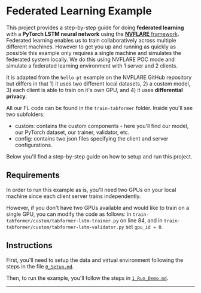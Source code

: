 # Federated Learning Example

This project provides a step-by-step guide for doing **federated learning** with a **PyTorch LSTM neural network** using the [**NVFLARE** framework](https://github.com/NVIDIA/NVFlare). Federated learning enables us to train collaboratively across multiple different machines. However to get you up and running as quickly as possible this example only requires a single machine and simulates the federated system locally. We do this using NVFLARE POC mode and simulate a federated learning environment with 1 server and 2 clients.

It is adapted from the `hello-pt` example on the NVFLARE GitHub repository but differs in that 1) it uses two different local datasets, 2) a custom model, 3) each client is able to train on it's own GPU, and 4) it uses **differential privacy**. 

All our FL code can be found in the `train-tabformer` folder. Inside you'll see two subfolders:
* custom: contains the custom components - here you'll find our model, our PyTorch dataset, our trainer, validator, etc.
* config: contains two json files specifying the client and server configurations.

Below you'll find a step-by-step guide on how to setup and run this project.

## Requirements

In order to run this example as is, you'll need two GPUs on your local machine since each client server trains independently. 

However, if you don't have two GPUs available and would like to train on a single GPU, you can modify the code as follows: in `train-tabformer/custom/tabformer-lstm-trainer.py` on line 84, and in `train-tabformer/custom/tabformer-lstm-validator.py` set `gpu_id = 0`.

## Instructions

First, you'll need to setup the data and virtual environment following the steps in the file [`0_Setup.md`](/0_Setup.md).

Then, to run the example, you'll follow the steps in [`1_Run_Demo.md`](/1_Run_Demo.md).

-----




